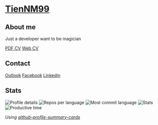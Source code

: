 # [TienNM99](https://tiennm99.github.io)

## About me

Just a developer want to be magician

[PDF CV](https://tiennm99.github.io/cv/miti99.pdf)
[Web CV](https://tiennm99.github.io/webcv)

## Contact

[Outlook](mailto:tiennm99@outlook.com)
[Facebook](https://www.facebook.com/tiennm99)
[Linkedin](https://www.linkedin.com/in/miti99/)

## Stats

![Profile details](http://github-profile-summary-cards.vercel.app/api/cards/profile-details?username=tiennm99&theme=dracula)
![Repos per language](http://github-profile-summary-cards.vercel.app/api/cards/repos-per-language?username=tiennm99&theme=dracula)
![Most commit language](http://github-profile-summary-cards.vercel.app/api/cards/most-commit-language?username=tiennm99&theme=dracula)
![Stats](http://github-profile-summary-cards.vercel.app/api/cards/stats?username=tiennm99&theme=dracula)
![Productive time](http://github-profile-summary-cards.vercel.app/api/cards/productive-time?username=tiennm99&theme=dracula&utcOffset=7)

_Using [github-profile-summary-cards](https://github.com/vn7n24fzkq/github-profile-summary-cards)_
